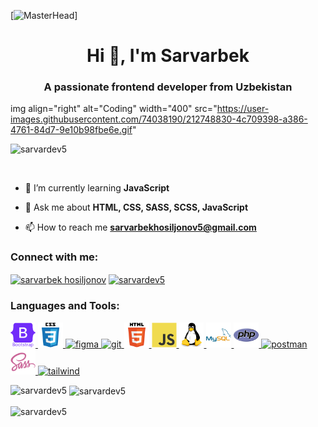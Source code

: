 [![MasterHead](https://repository-images.githubusercontent.com/588181932/e36ec678-7984-4cdd-8e4c-a3932772ff8e)]

<h1 align="center">Hi 👋, I'm Sarvarbek</h1>
<h3 align="center">A passionate frontend developer from Uzbekistan</h3>

img align="right" alt="Coding" width="400" src="https://user-images.githubusercontent.com/74038190/212748830-4c709398-a386-4761-84d7-9e10b98fbe6e.gif"

<p align="left"> <img src="https://komarev.com/ghpvc/?username=sarvardev5&label=Profile%20views&color=0e75b6&style=flat" alt="sarvardev5" /> </p>

<p align="left"> <a href="https://twitter.com/" target="blank"><img src="https://img.shields.io/twitter/follow/?logo=twitter&style=for-the-badge" alt="" /></a> </p>

- 🌱 I’m currently learning **JavaScript**

- 💬 Ask me about **HTML, CSS, SASS, SCSS, JavaScript**

- 📫 How to reach me **sarvarbekhosiljonov5@gmail.com**

<h3 align="left">Connect with me:</h3>
<p align="left">
<a href="https://fb.com/sarvarbek hosiljonov" target="blank"><img align="center" src="https://raw.githubusercontent.com/rahuldkjain/github-profile-readme-generator/master/src/images/icons/Social/facebook.svg" alt="sarvarbek hosiljonov" height="30" width="40" /></a>
<a href="https://www.topcoder.com/members/sarvardev5" target="blank"><img align="center" src="https://raw.githubusercontent.com/rahuldkjain/github-profile-readme-generator/master/src/images/icons/Social/topcoder.svg" alt="sarvardev5" height="30" width="40" /></a>
</p>

<h3 align="left">Languages and Tools:</h3>
<p align="left"> <a href="https://getbootstrap.com" target="_blank" rel="noreferrer"> <img src="https://raw.githubusercontent.com/devicons/devicon/master/icons/bootstrap/bootstrap-plain-wordmark.svg" alt="bootstrap" width="40" height="40"/> </a> <a href="https://www.w3schools.com/css/" target="_blank" rel="noreferrer"> <img src="https://raw.githubusercontent.com/devicons/devicon/master/icons/css3/css3-original-wordmark.svg" alt="css3" width="40" height="40"/> </a> <a href="https://www.figma.com/" target="_blank" rel="noreferrer"> <img src="https://www.vectorlogo.zone/logos/figma/figma-icon.svg" alt="figma" width="40" height="40"/> </a> <a href="https://git-scm.com/" target="_blank" rel="noreferrer"> <img src="https://www.vectorlogo.zone/logos/git-scm/git-scm-icon.svg" alt="git" width="40" height="40"/> </a> <a href="https://www.w3.org/html/" target="_blank" rel="noreferrer"> <img src="https://raw.githubusercontent.com/devicons/devicon/master/icons/html5/html5-original-wordmark.svg" alt="html5" width="40" height="40"/> </a> <a href="https://developer.mozilla.org/en-US/docs/Web/JavaScript" target="_blank" rel="noreferrer"> <img src="https://raw.githubusercontent.com/devicons/devicon/master/icons/javascript/javascript-original.svg" alt="javascript" width="40" height="40"/> </a> <a href="https://www.linux.org/" target="_blank" rel="noreferrer"> <img src="https://raw.githubusercontent.com/devicons/devicon/master/icons/linux/linux-original.svg" alt="linux" width="40" height="40"/> </a> <a href="https://www.mysql.com/" target="_blank" rel="noreferrer"> <img src="https://raw.githubusercontent.com/devicons/devicon/master/icons/mysql/mysql-original-wordmark.svg" alt="mysql" width="40" height="40"/> </a> <a href="https://www.php.net" target="_blank" rel="noreferrer"> <img src="https://raw.githubusercontent.com/devicons/devicon/master/icons/php/php-original.svg" alt="php" width="40" height="40"/> </a> <a href="https://postman.com" target="_blank" rel="noreferrer"> <img src="https://www.vectorlogo.zone/logos/getpostman/getpostman-icon.svg" alt="postman" width="40" height="40"/> </a> <a href="https://sass-lang.com" target="_blank" rel="noreferrer"> <img src="https://raw.githubusercontent.com/devicons/devicon/master/icons/sass/sass-original.svg" alt="sass" width="40" height="40"/> </a> <a href="https://tailwindcss.com/" target="_blank" rel="noreferrer"> <img src="https://www.vectorlogo.zone/logos/tailwindcss/tailwindcss-icon.svg" alt="tailwind" width="40" height="40"/> </a> </p>

<p><img align="left" src="https://github-readme-stats.vercel.app/api/top-langs?username=sarvardev5&show_icons=true&locale=en&layout=compact" alt="sarvardev5" /></p>

<p>&nbsp;<img align="center" src="https://github-readme-stats.vercel.app/api?username=sarvardev5&show_icons=true&locale=en" alt="sarvardev5" /></p>

<p><img align="center" src="https://github-readme-streak-stats.herokuapp.com/?user=sarvardev5&" alt="sarvardev5" /></p>
